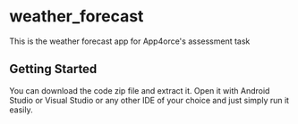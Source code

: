 # weather_forecast

This is the weather forecast app for App4orce's assessment task

## Getting Started

You can download the code zip file and extract it. 
Open it with Android Studio or Visual Studio or any other IDE of your choice and just simply run it easily.
